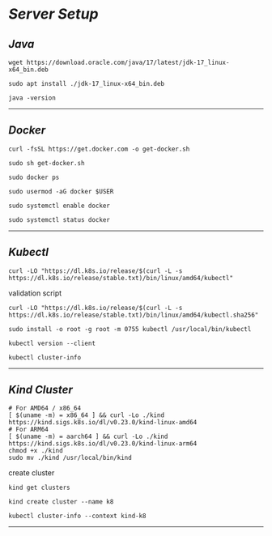 # _Server Setup_

## _Java_

```
wget https://download.oracle.com/java/17/latest/jdk-17_linux-x64_bin.deb
```

```
sudo apt install ./jdk-17_linux-x64_bin.deb
```

```
java -version
```

----

## _Docker_

```
curl -fsSL https://get.docker.com -o get-docker.sh
```

```
sudo sh get-docker.sh
```

```
sudo docker ps
```

```
sudo usermod -aG docker $USER
```

```
sudo systemctl enable docker
```

```
sudo systemctl status docker
```

----

## _Kubectl_

```
curl -LO "https://dl.k8s.io/release/$(curl -L -s https://dl.k8s.io/release/stable.txt)/bin/linux/amd64/kubectl"
```

validation script

```
curl -LO "https://dl.k8s.io/release/$(curl -L -s https://dl.k8s.io/release/stable.txt)/bin/linux/amd64/kubectl.sha256"
```

```
sudo install -o root -g root -m 0755 kubectl /usr/local/bin/kubectl
```

```
kubectl version --client
```

```
kubectl cluster-info
```

----

## _Kind Cluster_

```
# For AMD64 / x86_64
[ $(uname -m) = x86_64 ] && curl -Lo ./kind https://kind.sigs.k8s.io/dl/v0.23.0/kind-linux-amd64
# For ARM64
[ $(uname -m) = aarch64 ] && curl -Lo ./kind https://kind.sigs.k8s.io/dl/v0.23.0/kind-linux-arm64
chmod +x ./kind
sudo mv ./kind /usr/local/bin/kind
```

create cluster

```
kind get clusters
```

```
kind create cluster --name k8
```

```
kubectl cluster-info --context kind-k8
```

----
